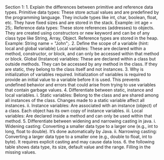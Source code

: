 Section 1:
    1. Explain the differences between primitive and reference data types. 
Primitive data types: These store actual values and are predefined by the programming language. They include types like int, char, boolean, float, etc. They have fixed sizes and are stored in the stack. Example: int age = 25;.
Reference data types: These store references (addresses) to objects. They are created using constructors or new keyword and can be of any class type like String, Array, Object. Reference types are stored in the heap. Example: String name = "John";.
    2. Define the scope of a variable (hint: local and global variable)
Local variables: These are declared within a method, constructor, or block, and can only be accessed within that method or block.
Global (Instance) variables: These are declared within a class but outside methods. They can be accessed by any method in the class. If they are static, they belong to the class itself and not instances.
    3. Why is initialization of variables required. 
Initialization of variables is required to provide an initial value to a variable before it is used. This prevents undefined behavior and errors that could arise from trying to use variables that contain garbage values.
    4. Differentiate between static, instance and local variables. 
i. Static variables: Belong to the class and are shared among all instances of the class. Changes made to a static variable affect all instances.
ii. Instance variables: Are associated with an instance (object) of a class. Each object has its own copy of instance variables.
iii. Local variables: Are declared inside a method and can only be used within that method.
    5. Differentiate between widening and narrowing casting in java. 
i. Widening casting: Converting a smaller data type to a larger one (e.g., int to long, float to double). It’s done automatically by Java.
ii. Narrowing casting: Converting a larger data type to a smaller one (e.g., double to float, int to byte). It requires explicit casting and may cause data loss.
    6. the following table shows data type, its size, default value and the range. Filling in the missing values.
